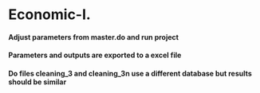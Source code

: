 # Economic-I.

#### Adjust parameters from master.do and run project 
#### Parameters and outputs are exported to a excel file 
#### Do files cleaning_3 and cleaning_3n use a different database but results should be similar
